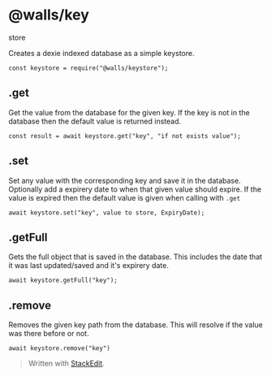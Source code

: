 
# @walls/key

store

Creates a dexie indexed database as a simple keystore.

    const keystore = require("@walls/keystore");

## .get
    
   Get the value from the database for the given key. If the key is not in the database then the default value is returned instead.
   
    const result = await keystore.get("key", "if not exists value");

## .set

Set any value with the corresponding key and save it in the database. Optionally add a expirery date to when that given value should expire. If the value is expired then the default value is given when calling with `.get`

    await keystore.set("key", value to store, ExpiryDate);
    
## .getFull

Gets the full object that is saved in the database. This includes the date that it was last updated/saved and it's expirery date.
	
	await keystore.getFull("key");

## .remove
Removes the given key path from the database. This will resolve if the value was there before or not.
    
    await keystore.remove("key")	

> Written with [StackEdit](https://stackedit.io/).